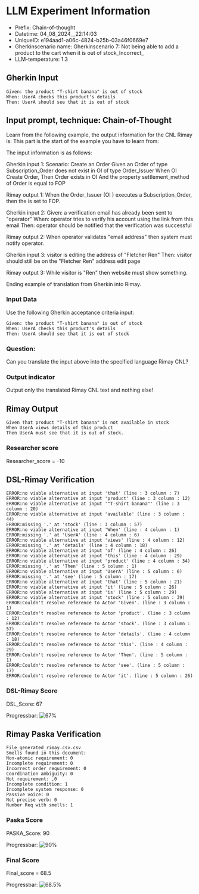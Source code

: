 

# LLM Experiment Information
* Prefix:   Chain-of-thought
* Datetime: 04_08_2024__22:14:03
* UniqueID: e194aad1-a06c-4824-b25b-03a46f0669e7
* Gherkinscenario name: Gherkinscenario 7: Not being able to add a product to the cart when it is out of stock_Incorrect_
* LLM-temperature: 1.3

        

## Gherkin Input
```
Given: the product "T-shirt banana" is out of stock
When: UserA checks this product's details
Then: UserA should see that it is out of stock
```
    



## Input prompt, technique: Chain-of-Thought


Learn from the following example, the output information for the CNL Rimay is: 
This part is the start of the example you have to learn from:

The input information is as follows: 

Gherkin input 1:
Scenario: Create an Order
Given an Order of type Subscription_Order does not exist in OI of type Order_Issuer 
When OI Create Order, 
Then Order exists in OI 
And the property settlement_method of Order is equal to FOP


Rimay output 1:
When the Order_Issuer (OI ) executes  a Subscription_Order, 
then the  is set to FOP.


Gherkin input 2:
Given: a verification email has already been sent to "operator"
When: operator tries to verify his account using the link from this email
Then: operator should be notified that the verification was successful

Rimay output 2:
When operator validates "email address" 
then system must notify operator.  
 

Gherkin input 3: 
visitor is editing the address of "Fletcher Ren"
Then: visitor should still be on the "Fletcher Ren" address edit page


Rimay output 3:
While visitor is "Ren" 
then website must show something.


Ending example of translation from Gherkin into Rimay.


### Input Data
Use the following Gherkin acceptance criteria input: 
```
Given: the product "T-shirt banana" is out of stock
When: UserA checks this product's details
Then: UserA should see that it is out of stock
```

### Question:
Can you translate the input above into the specified language Rimay CNL?

### Output indicator
Output only the translated Rimay CNL text and nothing else!


## Rimay Output
```
Given that product "T-shirt banana" is not available in stock 
When UserA views details of this product 
Then UserA must see that it is out of stock.
``` 
            

### Researcher score
Researcher_score = -10




## DSL-Rimay Verification
```
ERROR:no viable alternative at input 'that' (line : 3 column : 7)
ERROR:no viable alternative at input 'product' (line : 3 column : 12)
ERROR:no viable alternative at input '"T-shirt banana"' (line : 3 column : 20)
ERROR:no viable alternative at input 'available' (line : 3 column : 44)
ERROR:missing '.' at 'stock' (line : 3 column : 57)
ERROR:no viable alternative at input 'When' (line : 4 column : 1)
ERROR:missing '.' at 'UserA' (line : 4 column : 6)
ERROR:no viable alternative at input 'views' (line : 4 column : 12)
ERROR:missing '.' at 'details' (line : 4 column : 18)
ERROR:no viable alternative at input 'of' (line : 4 column : 26)
ERROR:no viable alternative at input 'this' (line : 4 column : 29)
ERROR:no viable alternative at input 'product' (line : 4 column : 34)
ERROR:missing '.' at 'Then' (line : 5 column : 1)
ERROR:no viable alternative at input 'UserA' (line : 5 column : 6)
ERROR:missing '.' at 'see' (line : 5 column : 17)
ERROR:no viable alternative at input 'that' (line : 5 column : 21)
ERROR:no viable alternative at input 'it' (line : 5 column : 26)
ERROR:no viable alternative at input 'is' (line : 5 column : 29)
ERROR:no viable alternative at input 'stock' (line : 5 column : 39)
ERROR:Couldn't resolve reference to Actor 'Given'. (line : 3 column : 1)
ERROR:Couldn't resolve reference to Actor 'product'. (line : 3 column : 12)
ERROR:Couldn't resolve reference to Actor 'stock'. (line : 3 column : 57)
ERROR:Couldn't resolve reference to Actor 'details'. (line : 4 column : 18)
ERROR:Couldn't resolve reference to Actor 'this'. (line : 4 column : 29)
ERROR:Couldn't resolve reference to Actor 'Then'. (line : 5 column : 1)
ERROR:Couldn't resolve reference to Actor 'see'. (line : 5 column : 17)
ERROR:Couldn't resolve reference to Actor 'it'. (line : 5 column : 26)

```
### DSL-Rimay Score
DSL_Score: 67

Progressbar: ![67%](https://progress-bar.dev/67)

            


## Rimay Paska Verification
```
File generated_rimay.csv.csv
Smells found in this document: 
Non-atomic requirement: 0
Incomplete requirement: 0
Incorrect order requirement: 0
Coordination ambiguity: 0
Not requirement: ,0
Incomplete condition: 1
Incomplete system response: 0
Passive voice: 0
Not precise verb: 0
Number Req with smells: 1

```
### Paska Score
PASKA_Score: 90

Progressbar: ![90%](https://progress-bar.dev/90)

            

### Final Score
Final_score = 68.5

Progressbar: ![68.5%](https://progress-bar.dev/68.5)

